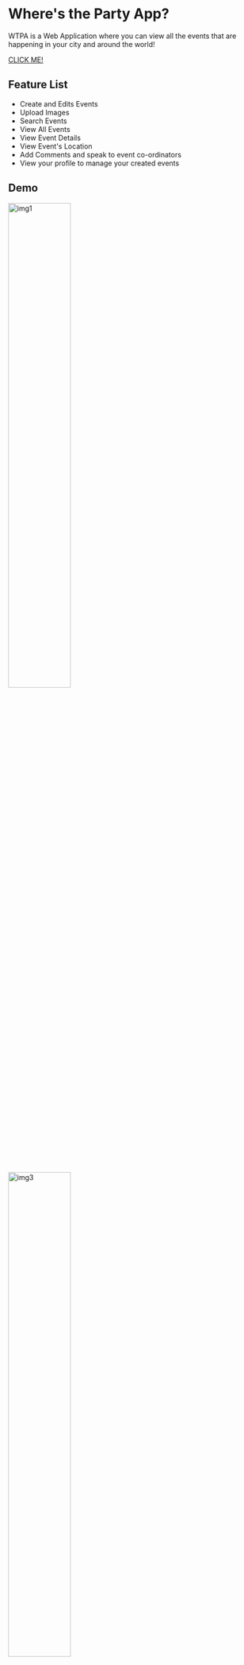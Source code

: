 # Where's the Party App?

<!-- ![icon](https://i.imgur.com/8iUzrPc.png) -->

WTPA is a Web Application where you can view all the events that are happening in your city and around the world! 

[CLICK ME!](https://wheresthepartyapp.herokuapp.com/)

## Feature List

- Create and Edits Events
- Upload Images
- Search Events
- View All Events
- View Event Details
- View Event's Location
- Add Comments and speak to event co-ordinators
- View your profile to manage your created events


## Demo

<img src="https://i.imgur.com/AXVHvhD.png" alt="img1" width="50%"/>
<img src="https://user-images.githubusercontent.com/7240924/126803967-55401e90-aca4-4245-abc9-81457c2ec5f1.gif" alt="img3" width="50%"/>
<img src="https://i.imgur.com/eevQPFb.png" alt="img2" width="50%"/>

## Tech!

- Html
- CSS
- Materialize CSS
- Django
- Amazon S3
- Google Maps API
- Javascript
- Python
- Postgresql
- Heroku

## Getting Started
- Make an account and broswe the site!
- https://wheresthepartyapp.herokuapp.com/

### Running the app locally
- python manage.py runserver

### Meet the Team
- [Chris @countchrisdo](https://github.com/countchrisdo)
- [Andy @sunsetdee](https://github.com/sunsetdee)
- [Jeremy @jhotz2112](https://github.com/jhotz2112)

### What's next for WTPA?
- ~~Google Maps Api~~
- ~~Search Bar~~
- ~~User Authentication~~
- ~~User Profile~~
- Search by Region
- Users can check in/out
- Users can edit their profile
- Users can click stars to rate events
- Sorting by by different criteria



